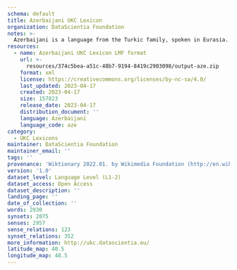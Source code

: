 ```yaml
---
schema: default
title: Azerbaijani UKC Lexicon
organization: DataScientia Foundation
notes: >-
  Azerbaijani is a language from the Turkic family, spoken in Eurasia. The UKC Lexicon of Azerbaijani is represented as a lexico-semantic network. It consists of words, word senses, synsets, as well as sense-level and synset-level relationships.
resources:
  - name: Azerbaijani UKC Lexicon LMF format
    url: >-
      resources/374c5bea-a51c-48b7-9194-8419c2903098/output-aze.zip
    format: xml
    license: https://creativecommons.org/licenses/by-nc-sa/4.0/
    last_updated: 2023-04-17
    created: 2023-04-17
    size: 157823
    release_date: 2023-04-17
    distribution_document: ''
    language: Azerbaijani
    language_code: aze
category:
  - UKC Lexicons
maintainer: DataScientia Foundation
maintainer_email: ''
tags: ''
provenance: 'Wiktionary 2022.01. by Wikimedia Foundation (http://en.wiktionary.org); CogNet 2.1 by Khuyagbaatar Batsuren, National University of Mongolia (http://cognet.ukc.disi.unitn.it); KinDiv: Kinship Diversity 1.0 by Temuulen Khishigsuren (http://ukc.disi.unitn.it/index.php/kinship/); UniMet: Universal Metonymy 1.0 by Temuulen Khishigsuren and Gábor Bella (http://ukc.disi.unitn.it/index.php/metonymy/); MorphyNet 2.0 by Gábor Bella and Khuyagbaatar Batsuren (http://ukc.disi.unitn.it/index.php/morphynet/); Antonymy 1.0 by Gábor Bella (http://ukc.datascientia.eu); Princeton WordNet 2.1 by Princeton University (https://wordnet.princeton.edu)'
version: '1.0'
dataset_level: Language Level (L1-2)
dataset_access: Open Access
dataset_description: ''
landing_page: ''
date_of_collection: ''
words: 2930
synsets: 2075
senses: 2957
sense_relations: 123
synset_relations: 352
more_information: http://ukc.datascientia.eu/
latitude_map: 40.5
longitude_map: 48.5
---
```

